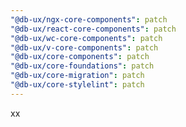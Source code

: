 ```yaml
---
"@db-ux/ngx-core-components": patch
"@db-ux/react-core-components": patch
"@db-ux/wc-core-components": patch
"@db-ux/v-core-components": patch
"@db-ux/core-components": patch
"@db-ux/core-foundations": patch
"@db-ux/core-migration": patch
"@db-ux/core-stylelint": patch
---
```


xx
